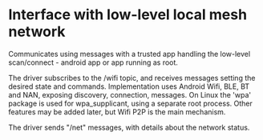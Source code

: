 # Interface with low-level local mesh network

Communicates using messages with a trusted app handling the low-level scan/connect - android app or app running
as root.

The driver subscribes to the /wifi topic, and receives messages setting the desired state and commands.
Implementation uses Android Wifi, BLE, BT and NAN, exposing discovery, connection, messages.
On Linux the 'wpa' package is used for wpa_supplicant, using a separate root process. Other features may be 
added later, but Wifi P2P is the main mechanism.

The driver sends "/net" messages, with details about the network status.
